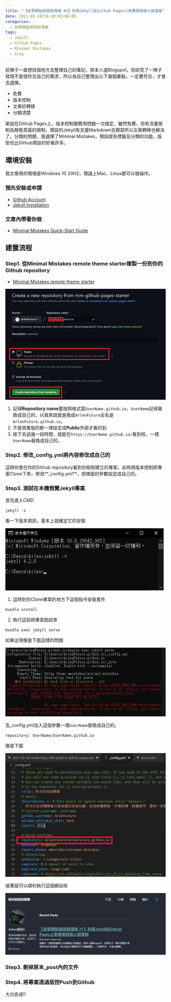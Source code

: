 ```yaml
---
title: "【從零開始架設部落格 #1】利用Jekyll在Github Pages上免費架設個人部落格"
date: 2021-05-18T16:20:02+08:00
categories:
  - 從零開始架設部落格
tags:
  - Jekyll
  - Github Pages
  - Minimal Mistakes
  - blog
---
```


前陣子一直想找個地方去整理自己的筆記，原本人選Blogspot，但研究了一陣子發現不是很符合自己的需求，所以為自己整理出以下幾個重點，一定要符合，才會去選擇。

* 免費
* 版本控制
* 文章好轉移
* 分類清楚

架設在Github Pages上，版本控制跟費用問題一次搞定，雖然免費，但有流量限制及靜態頁面的限制，預設的Jekyll有支援Markdown去撰寫所以文章轉移也解決了。分類的問題，我選擇了Minimal Mistakes，預設就有標籤及分類的功能，版型也比Github預設的好看許多。

## 環境安裝

我文章用的環境是Windows 10 20H2，理論上Mac、Linux都可以做操作。

### 預先安裝或申請
* [Github Account](https://github.com/)
* [Jekyll Installation](https://jekyllrb.com/docs/installation/)
### 文章內帶著你做
* [Minimal Mistakes Quick-Start Guide](https://mmistakes.github.io/minimal-mistakes/docs/quick-start-guide/#gem-based-method)

## 建置流程

### Step1. 從Minimal Mistakes remote theme starter複製一份到你的Github repository

* [Minimal Mistakes remote theme starter](https://github.com/mmistakes/mm-github-pages-starter/generate)

![Fork repository](/assets/images/post/2021-05-18-create-blog-with-jekyll-in-github-pages/1.jpg "Fork repository")

1. 記得**Repository name**要按照格式寫`UserName.github.io`，`UserName`記得替換成自己的，以我來說就是換成`ArlenFuture`全名是`ArlenFuture.github.io`。
2. 不是商業版的都一律設定成**Public**外部才看的到
3. 按下去過幾一段時間，就能在`https://UserName.github.io/`看到啦，一樣`UserName`替換成自己的。

### Step2. 修改_config.yml將內容修改成自己的

這時你會在你的Github repository看到你剛剛建立的專案，此時用版本控制把專案Clone下來，修改**_config.yml**，把裡面的參數設定成自己的。

### Step3. 測試在本機預覽Jekyll專案

首先進入CMD 
```
jekyll -v
``` 
看一下版本資訊，基本上就確定它的安裝

![jekyll version](/assets/images/post/2021-05-18-create-blog-with-jekyll-in-github-pages/2.jpg "jekyll version")

1. 這時到你Clone專案的地方下這個指令安裝套件
```
bundle install
``` 

2. 執行這段把專案跑起來
```
bundle exec jekyll serve
``` 


如果出現像是下面這樣的問題

![bundle exec jekyll serve error](/assets/images/post/2021-05-18-create-blog-with-jekyll-in-github-pages/3.jpg "bundle exec jekyll serve error")

去_config.yml加入這個參數一樣`UserName`替換成自己的。
```
repository: UserName/UserName.github.io
```

像是下圖

![add repository name for build](/assets/images/post/2021-05-18-create-blog-with-jekyll-in-github-pages/4.jpg "add repository name for build")

接著就可以順利執行這個網站啦

![Hello World!](/assets/images/post/2021-05-18-create-blog-with-jekyll-in-github-pages/5.jpg "Hello World!")

### Step3. 刪掉原本_post內的文件

### Step4. 將專案透過版控Push到Github 

大功告成!!
